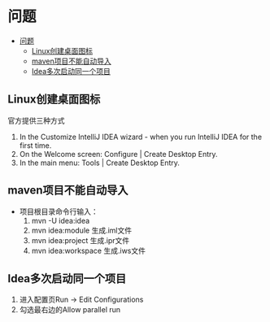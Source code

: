 # 问题

- [问题](#问题)
  - [Linux创建桌面图标](#linux创建桌面图标)
  - [maven项目不能自动导入](#maven项目不能自动导入)
  - [Idea多次启动同一个项目](#idea多次启动同一个项目)

## Linux创建桌面图标

官方提供三种方式

1. In the Customize IntelliJ IDEA wizard - when you run IntelliJ IDEA for the first time.
2. On the Welcome screen: Configure | Create Desktop Entry.
3. In the main menu: Tools | Create Desktop Entry.

## maven项目不能自动导入

- 项目根目录命令行输入：
    1. mvn -U idea:idea
    2. mvn idea:module 生成.iml文件
    3. mvn idea:project 生成.ipr文件
    4. mvn idea:workspace 生成.iws文件

## Idea多次启动同一个项目

1. 进入配置页Run -> Edit Configurations
2. 勾选最右边的Allow parallel run

